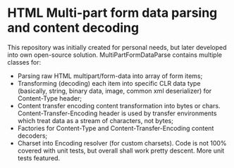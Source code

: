 # HTML Multi-part form data parsing and content decoding
This repository was initially created for personal needs, but later developed into own open-source solution. 
MultiPartFormDataParse contains multiple classes for:
* Parsing raw HTML multipart/form-data into array of form items;
* Transforming (decoding) each item into specific CLR data type (basically, string, binary data, image, common xml deserializer) for Content-Type header;
* Content transfer encoding content transformation into bytes or chars. Content-Transfer-Encoding header is used by transfer environments which treat data as a stream of characters, not bytes;
* Factories for Content-Type and Content-Transfer-Encoding content decoders;
* Charset into Encoding resolver (for custom charsets).
Code is not 100% covered with unit tests, but overall shall work pretty descent. More unit tests featured.
